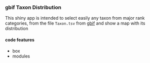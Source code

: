 ### gbif Taxon Distribution

This shiny app is intended to select easily any taxon from major rank
categories, from the file `Taxon.tsv` from
[gbif](https://hosted-datasets.gbif.org/datasets/backbone/) and show a
map with its distribution

#### code features

-   box
-   modules
